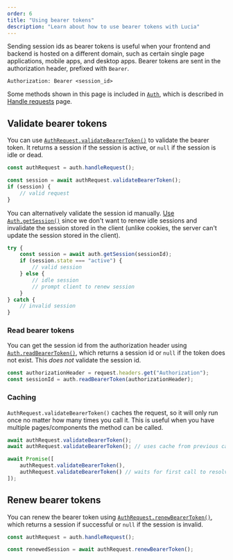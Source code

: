 ```yaml
---
order: 6
title: "Using bearer tokens"
description: "Learn about how to use bearer tokens with Lucia"
---
```


Sending session ids as bearer tokens is useful when your frontend and backend is hosted on a different domain, such as certain single page applications, mobile apps, and desktop apps. Bearer tokens are sent in the authorization header, prefixed with `Bearer`.

```http
Authorization: Bearer <session_id>
```

Some methods shown in this page is included in [`Auth`](/reference/lucia/interfaces/authrequest), which is described in [Handle requests](/basics/handle-requests) page.

## Validate bearer tokens

You can use [`AuthRequest.validateBearerToken()`](/reference/lucia/interfaces/authrequest#validatebearertoken) to validate the bearer token. It returns a session if the session is active, or `null` if the session is idle or dead.

```ts
const authRequest = auth.handleRequest();

const session = await authRequest.validateBearerToken();
if (session) {
	// valid request
}
```

You can alternatively validate the session id manually. [Use `Auth.getSession()`](/basics/sessions#get-sessions) since we don't want to renew idle sessions and invalidate the session stored in the client (unlike cookies, the server can't update the session stored in the client).

```ts
try {
	const session = await auth.getSession(sessionId);
	if (session.state === "active") {
		// valid session
	} else {
		// idle session
		// prompt client to renew session
	}
} catch {
	// invalid session
}
```

### Read bearer tokens

You can get the session id from the authorization header using [`Auth.readBearerToken()`](/reference/lucia/interfaces/auth#readbearertoken), which returns a session id or `null` if the token does not exist. This _does not_ validate the session id.

```ts
const authorizationHeader = request.headers.get("Authorization");
const sessionId = auth.readBearerToken(authorizationHeader);
```

### Caching

`AuthRequest.validateBearerToken()` caches the request, so it will only run once no matter how many times you call it. This is useful when you have multiple pages/components the method can be called.

```ts
await authRequest.validateBearerToken();
await authRequest.validateBearerToken(); // uses cache from previous call
```

```ts
await Promise([
	authRequest.validateBearerToken(),
	authRequest.validateBearerToken() // waits for first call to resolve
]);
```

## Renew bearer tokens

You can renew the bearer token using [`AuthRequest.renewBearerToken()`](/reference/lucia/interfaces/authrequest#renewbearertoken), which returns a session if successful or `null` if the session is invalid.

```ts
const authRequest = auth.handleRequest();

const renewedSession = await authRequest.renewBearerToken();
```
